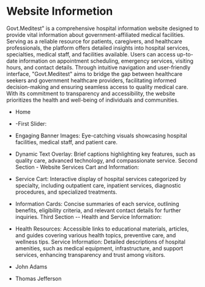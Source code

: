 # Website Informetion
Govt.Meditest" is a comprehensive hospital information website designed to provide vital information about government-affiliated medical facilities. Serving as a reliable resource for patients, caregivers, and healthcare professionals, the platform offers detailed insights into hospital services, specialties, medical staff, and facilities available. Users can access up-to-date information on appointment scheduling, emergency services, visiting hours, and contact details. Through intuitive navigation and user-friendly interface, "Govt.Meditest" aims to bridge the gap between healthcare seekers and government healthcare providers, facilitating informed decision-making and ensuring seamless access to quality medical care. With its commitment to transparency and accessibility, the website prioritizes the health and well-being of individuals and communities.
- Home
-   -First Slider:
- Engaging Banner Images: Eye-catching visuals showcasing hospital facilities, medical staff, and patient care.
- Dynamic Text Overlay: Brief captions highlighting key features, such as quality care, advanced technology, and compassionate service. Second Section - Website         Services Cart and Information:
 - Service Cart: Interactive display of hospital services categorized by specialty, including outpatient care, inpatient services, diagnostic procedures, and specialized treatments.
 - Information Cards: Concise summaries of each service, outlining benefits, eligibility criteria, and relevant contact details for further inquiries. Third Section -- Health and Service Information:

  - Health Resources: Accessible links to educational materials, articles, and guides covering various health topics, preventive care, and wellness tips.
Service Information: Detailed descriptions of hospital amenities, such as medical equipment, infrastructure, and support services, enhancing transparency and trust among visitors.
  

* John Adams
+ Thomas Jefferson
